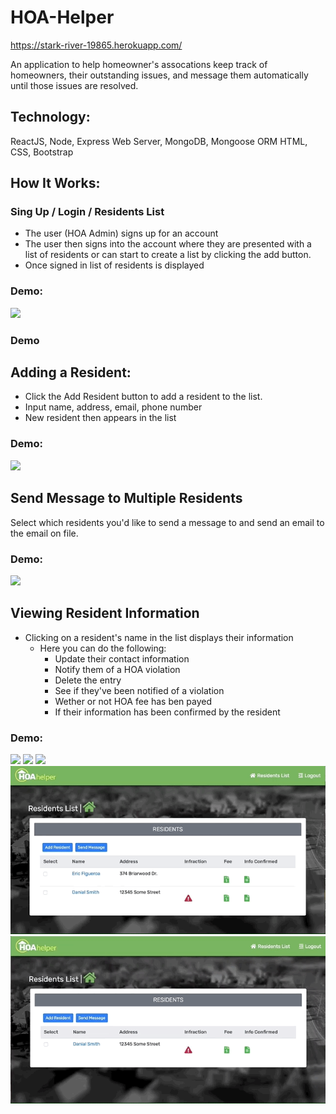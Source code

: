 # HOA-Helper
https://stark-river-19865.herokuapp.com/

An application to help homeowner's assocations keep track of homeowners, their outstanding issues, and message them automatically until those issues are resolved.

## Technology: 
ReactJS, Node, Express Web Server, MongoDB, Mongoose
ORM HTML, CSS, Bootstrap
## How It Works:

### Sing Up / Login / Residents List
* The user (HOA Admin) signs up for an account 
* The user then signs into the account where they are presented with a list of residents or can start to create a list by clicking the add button.
* Once signed in list of residents is displayed

### Demo:
<img src="https://github.com/kylekratt/HOA-Helper/blob/master/demo-login.gif">

### Demo

## Adding a Resident: 
* Click the Add Resident button to add a resident to the list.
* Input name, address, email, phone number
* New resident then appears in the list

### Demo:
<img src="https://github.com/kylekratt/HOA-Helper/blob/master/demo-addResident.gif">

## Send Message to Multiple Residents
Select which residents you'd like to send a message to and send an email to the email on file.

### Demo:
<img src="https://github.com/kylekratt/HOA-Helper/blob/master/demo-sendMessage.gif">


## Viewing Resident Information
* Clicking on a resident's name in the list displays their information
   * Here you can do the following: 
      * Update their contact information
      * Notify them of a HOA violation
      * Delete the entry
      * See if they've been notified of a violation
      * Wether or not HOA fee has ben payed
      * If their information has been confirmed by the resident

### Demo:
<img src="https://github.com/kylekratt/HOA-Helper/blob/master/demo-resInfo.gif">
<img src="https://github.com/kylekratt/HOA-Helper/blob/master/demo-resUpdate.gif">
<img src="https://github.com/kylekratt/HOA-Helper/blob/master/demo-isuueInfraction.gif">
<img src="https://github.com/kylekratt/HOA-Helper/blob/master/demo-deleteRes.gif">
<img src="https://github.com/kylekratt/HOA-Helper/blob/master/demo-logout.gif">
